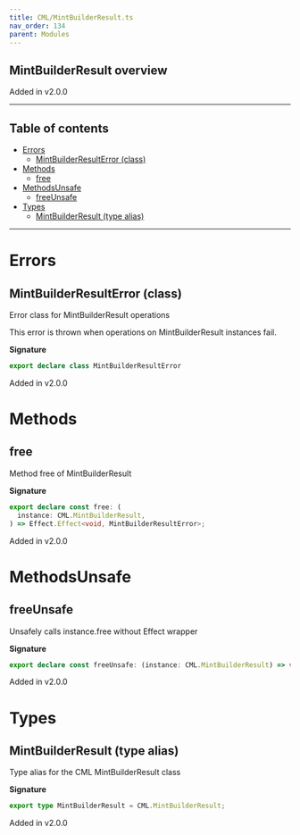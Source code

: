 ```yaml
---
title: CML/MintBuilderResult.ts
nav_order: 134
parent: Modules
---
```


## MintBuilderResult overview

Added in v2.0.0

---

<h2 class="text-delta">Table of contents</h2>

- [Errors](#errors)
  - [MintBuilderResultError (class)](#mintbuilderresulterror-class)
- [Methods](#methods)
  - [free](#free)
- [MethodsUnsafe](#methodsunsafe)
  - [freeUnsafe](#freeunsafe)
- [Types](#types)
  - [MintBuilderResult (type alias)](#mintbuilderresult-type-alias)

---

# Errors

## MintBuilderResultError (class)

Error class for MintBuilderResult operations

This error is thrown when operations on MintBuilderResult instances fail.

**Signature**

```ts
export declare class MintBuilderResultError
```

Added in v2.0.0

# Methods

## free

Method free of MintBuilderResult

**Signature**

```ts
export declare const free: (
  instance: CML.MintBuilderResult,
) => Effect.Effect<void, MintBuilderResultError>;
```

Added in v2.0.0

# MethodsUnsafe

## freeUnsafe

Unsafely calls instance.free without Effect wrapper

**Signature**

```ts
export declare const freeUnsafe: (instance: CML.MintBuilderResult) => void;
```

Added in v2.0.0

# Types

## MintBuilderResult (type alias)

Type alias for the CML MintBuilderResult class

**Signature**

```ts
export type MintBuilderResult = CML.MintBuilderResult;
```

Added in v2.0.0
